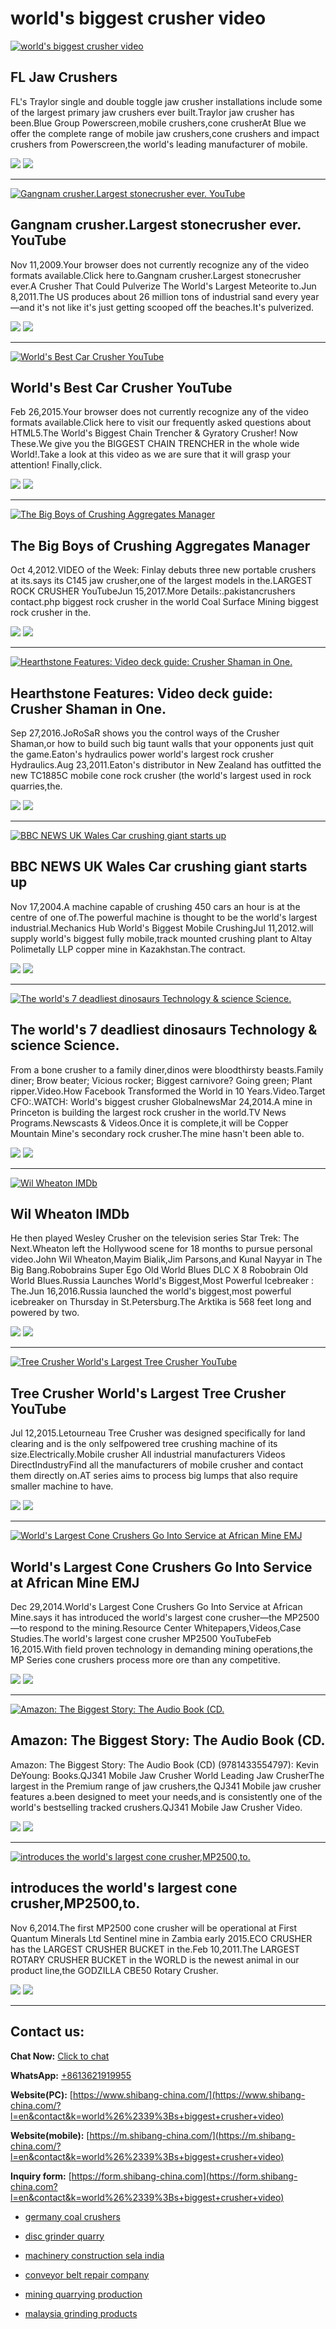 # world&#39;s biggest crusher video

<a href="https://swt.shibang-china.com/?l=en&img&k=world%26%2339%3Bs+biggest+crusher+video" target="_blank">![world&#39;s biggest crusher video](http://static.shibang-china.com/all-800x300/755.jpg)</a>

## FL Jaw Crushers
FL&#39;s Traylor single and double toggle jaw crusher installations include some of the largest primary jaw crushers ever built.Traylor jaw crusher has been.Blue Group Powerscreen,mobile crushers,cone crusherAt Blue we offer the complete range of mobile jaw crushers,cone crushers and impact crushers from Powerscreen,the world&#39;s leading manufacturer of mobile.


<a href="https://whatsapp.shibangsoft.com/WhatsApp.php" target="_blank" title="WhatsApp">![](http://static.shibang-china.com/icon/whatsapp.png)</a> <a href="https://swt.shibang-china.com/?l=en&icon&k=world%26%2339%3Bs+biggest+crusher+video" target="_blank">![](http://static.shibang-china.com/icon/chat-en.png)</a>

---

<a href="https://swt.shibang-china.com/?l=en&img&k=world%26%2339%3Bs+biggest+crusher+video" target="_blank">![Gangnam crusher.Largest stonecrusher ever. YouTube](http://static.shibang-china.com/all-800x300/31.jpg)</a>

## Gangnam crusher.Largest stonecrusher ever. YouTube
Nov 11,2009.Your browser does not currently recognize any of the video formats available.Click here to.Gangnam crusher.Largest stonecrusher ever.A Crusher That Could Pulverize The World&#39;s Largest Meteorite to.Jun 8,2011.The US produces about 26 million tons of industrial sand every year—and it&#39;s not like it&#39;s just getting scooped off the beaches.It&#39;s pulverized.


<a href="https://whatsapp.shibangsoft.com/WhatsApp.php" target="_blank" title="WhatsApp">![](http://static.shibang-china.com/icon/whatsapp.png)</a> <a href="https://swt.shibang-china.com/?l=en&icon&k=world%26%2339%3Bs+biggest+crusher+video" target="_blank">![](http://static.shibang-china.com/icon/chat-en.png)</a>

---

<a href="https://swt.shibang-china.com/?l=en&img&k=world%26%2339%3Bs+biggest+crusher+video" target="_blank">![World&#39;s Best Car Crusher YouTube](http://static.shibang-china.com/all-800x300/1.jpg)</a>

## World&#39;s Best Car Crusher YouTube
Feb 26,2015.Your browser does not currently recognize any of the video formats available.Click here to visit our frequently asked questions about HTML5.The World&#39;s Biggest Chain Trencher &amp; Gyratory Crusher! Now These.We give you the BIGGEST CHAIN TRENCHER in the whole wide World!.Take a look at this video as we are sure that it will grasp your attention! Finally,click.


<a href="https://whatsapp.shibangsoft.com/WhatsApp.php" target="_blank" title="WhatsApp">![](http://static.shibang-china.com/icon/whatsapp.png)</a> <a href="https://swt.shibang-china.com/?l=en&icon&k=world%26%2339%3Bs+biggest+crusher+video" target="_blank">![](http://static.shibang-china.com/icon/chat-en.png)</a>

---

<a href="https://swt.shibang-china.com/?l=en&img&k=world%26%2339%3Bs+biggest+crusher+video" target="_blank">![The Big Boys of Crushing Aggregates Manager](http://static.shibang-china.com/all-800x300/921.jpg)</a>

## The Big Boys of Crushing Aggregates Manager
Oct 4,2012.VIDEO of the Week: Finlay debuts three new portable crushers at its.says its C145 jaw crusher,one of the largest models in the.LARGEST ROCK CRUSHER YouTubeJun 15,2017.More Details:.pakistancrushers contact.php biggest rock crusher in the world Coal Surface Mining biggest rock crusher in the.


<a href="https://whatsapp.shibangsoft.com/WhatsApp.php" target="_blank" title="WhatsApp">![](http://static.shibang-china.com/icon/whatsapp.png)</a> <a href="https://swt.shibang-china.com/?l=en&icon&k=world%26%2339%3Bs+biggest+crusher+video" target="_blank">![](http://static.shibang-china.com/icon/chat-en.png)</a>

---

<a href="https://swt.shibang-china.com/?l=en&img&k=world%26%2339%3Bs+biggest+crusher+video" target="_blank">![Hearthstone Features: Video deck guide: Crusher Shaman in One.](http://static.shibang-china.com/all-800x300/469.jpg)</a>

## Hearthstone Features: Video deck guide: Crusher Shaman in One.
Sep 27,2016.JoRoSaR shows you the control ways of the Crusher Shaman,or how to build such big taunt walls that your opponents just quit the game.Eaton&#39;s hydraulics power world&#39;s largest rock crusher Hydraulics.Aug 23,2011.Eaton&#39;s distributor in New Zealand has outfitted the new TC1885C mobile cone rock crusher (the world&#39;s largest used in rock quarries,the.


<a href="https://whatsapp.shibangsoft.com/WhatsApp.php" target="_blank" title="WhatsApp">![](http://static.shibang-china.com/icon/whatsapp.png)</a> <a href="https://swt.shibang-china.com/?l=en&icon&k=world%26%2339%3Bs+biggest+crusher+video" target="_blank">![](http://static.shibang-china.com/icon/chat-en.png)</a>

---

<a href="https://swt.shibang-china.com/?l=en&img&k=world%26%2339%3Bs+biggest+crusher+video" target="_blank">![BBC NEWS UK Wales Car crushing giant starts up](http://static.shibang-china.com/all-800x300/424.jpg)</a>

## BBC NEWS UK Wales Car crushing giant starts up
Nov 17,2004.A machine capable of crushing 450 cars an hour is at the centre of one of.The powerful machine is thought to be the world&#39;s largest industrial.Mechanics Hub World&#39;s Biggest Mobile CrushingJul 11,2012.will supply world&#39;s biggest fully mobile,track mounted crushing plant to Altay Polimetally LLP copper mine in Kazakhstan.The contract.


<a href="https://whatsapp.shibangsoft.com/WhatsApp.php" target="_blank" title="WhatsApp">![](http://static.shibang-china.com/icon/whatsapp.png)</a> <a href="https://swt.shibang-china.com/?l=en&icon&k=world%26%2339%3Bs+biggest+crusher+video" target="_blank">![](http://static.shibang-china.com/icon/chat-en.png)</a>

---

<a href="https://swt.shibang-china.com/?l=en&img&k=world%26%2339%3Bs+biggest+crusher+video" target="_blank">![The world&#39;s 7 deadliest dinosaurs Technology &amp; science Science.](http://static.shibang-china.com/all-800x300/414.jpg)</a>

## The world&#39;s 7 deadliest dinosaurs Technology &amp; science Science.
From a bone crusher to a family diner,dinos were bloodthirsty beasts.Family diner; Brow beater; Vicious rocker; Biggest carnivore? Going green; Plant ripper.Video.How Facebook Transformed the World in 10 Years.Video.Target CFO:.WATCH: World&#39;s biggest crusher GlobalnewsMar 24,2014.A mine in Princeton is building the largest rock crusher in the world.TV News Programs.Newscasts &amp; Videos.Once it is complete,it will be Copper Mountain Mine&#39;s secondary rock crusher.The mine hasn&#39;t been able to.


<a href="https://whatsapp.shibangsoft.com/WhatsApp.php" target="_blank" title="WhatsApp">![](http://static.shibang-china.com/icon/whatsapp.png)</a> <a href="https://swt.shibang-china.com/?l=en&icon&k=world%26%2339%3Bs+biggest+crusher+video" target="_blank">![](http://static.shibang-china.com/icon/chat-en.png)</a>

---

<a href="https://swt.shibang-china.com/?l=en&img&k=world%26%2339%3Bs+biggest+crusher+video" target="_blank">![Wil Wheaton IMDb](http://static.shibang-china.com/all-800x300/439.jpg)</a>

## Wil Wheaton IMDb
He then played Wesley Crusher on the television series Star Trek: The Next.Wheaton left the Hollywood scene for 18 months to pursue personal video.John Wil Wheaton,Mayim Bialik,Jim Parsons,and Kunal Nayyar in The Big Bang.Robobrains Super Ego Old World Blues DLC X 8 Robobrain Old World Blues.Russia Launches World&#39;s Biggest,Most Powerful Icebreaker : The.Jun 16,2016.Russia launched the world&#39;s biggest,most powerful icebreaker on Thursday in St.Petersburg.The Arktika is 568 feet long and powered by two.


<a href="https://whatsapp.shibangsoft.com/WhatsApp.php" target="_blank" title="WhatsApp">![](http://static.shibang-china.com/icon/whatsapp.png)</a> <a href="https://swt.shibang-china.com/?l=en&icon&k=world%26%2339%3Bs+biggest+crusher+video" target="_blank">![](http://static.shibang-china.com/icon/chat-en.png)</a>

---

<a href="https://swt.shibang-china.com/?l=en&img&k=world%26%2339%3Bs+biggest+crusher+video" target="_blank">![Tree Crusher World&#39;s Largest Tree Crusher YouTube](http://static.shibang-china.com/all-800x300/420.jpg)</a>

## Tree Crusher World&#39;s Largest Tree Crusher YouTube
Jul 12,2015.Letourneau Tree Crusher was designed specifically for land clearing and is the only selfpowered tree crushing machine of its size.Electrically.Mobile crusher All industrial manufacturers Videos DirectIndustryFind all the manufacturers of mobile crusher and contact them directly on.AT series aims to process big lumps that also require smaller machine to have.


<a href="https://whatsapp.shibangsoft.com/WhatsApp.php" target="_blank" title="WhatsApp">![](http://static.shibang-china.com/icon/whatsapp.png)</a> <a href="https://swt.shibang-china.com/?l=en&icon&k=world%26%2339%3Bs+biggest+crusher+video" target="_blank">![](http://static.shibang-china.com/icon/chat-en.png)</a>

---

<a href="https://swt.shibang-china.com/?l=en&img&k=world%26%2339%3Bs+biggest+crusher+video" target="_blank">![World&#39;s Largest Cone Crushers Go Into Service at African Mine EMJ](http://static.shibang-china.com/all-800x300/1146.jpg)</a>

## World&#39;s Largest Cone Crushers Go Into Service at African Mine EMJ
Dec 29,2014.World&#39;s Largest Cone Crushers Go Into Service at African Mine.says it has introduced the world&#39;s largest cone crusher—the MP2500—to respond to the mining.Resource Center Whitepapers,Videos,Case Studies.The world&#39;s largest cone crusher MP2500 YouTubeFeb 16,2015.With field proven technology in demanding mining operations,the MP Series cone crushers process more ore than any competitive.


<a href="https://whatsapp.shibangsoft.com/WhatsApp.php" target="_blank" title="WhatsApp">![](http://static.shibang-china.com/icon/whatsapp.png)</a> <a href="https://swt.shibang-china.com/?l=en&icon&k=world%26%2339%3Bs+biggest+crusher+video" target="_blank">![](http://static.shibang-china.com/icon/chat-en.png)</a>

---

<a href="https://swt.shibang-china.com/?l=en&img&k=world%26%2339%3Bs+biggest+crusher+video" target="_blank">![Amazon: The Biggest Story: The Audio Book (CD.](http://static.shibang-china.com/all-800x300/623.jpg)</a>

## Amazon: The Biggest Story: The Audio Book (CD.
Amazon: The Biggest Story: The Audio Book (CD) (9781433554797): Kevin DeYoung: Books.QJ341 Mobile Jaw Crusher World Leading Jaw CrusherThe largest in the Premium range of jaw crushers,the QJ341 Mobile jaw crusher features a.been designed to meet your needs,and is consistently one of the world&#39;s bestselling tracked crushers.QJ341 Mobile Jaw Crusher Video.


<a href="https://whatsapp.shibangsoft.com/WhatsApp.php" target="_blank" title="WhatsApp">![](http://static.shibang-china.com/icon/whatsapp.png)</a> <a href="https://swt.shibang-china.com/?l=en&icon&k=world%26%2339%3Bs+biggest+crusher+video" target="_blank">![](http://static.shibang-china.com/icon/chat-en.png)</a>

---

<a href="https://swt.shibang-china.com/?l=en&img&k=world%26%2339%3Bs+biggest+crusher+video" target="_blank">![introduces the world&#39;s largest cone crusher,MP2500,to.](http://static.shibang-china.com/all-800x300/48.jpg)</a>

## introduces the world&#39;s largest cone crusher,MP2500,to.
Nov 6,2014.The first MP2500 cone crusher will be operational at First Quantum Minerals Ltd Sentinel mine in Zambia early 2015.ECO CRUSHER has the LARGEST CRUSHER BUCKET in the.Feb 10,2011.The LARGEST ROTARY CRUSHER BUCKET in the WORLD is the newest animal in our product line,the GODZILLA CBE50 Rotary Crusher.


<a href="https://whatsapp.shibangsoft.com/WhatsApp.php" target="_blank" title="WhatsApp">![](http://static.shibang-china.com/icon/whatsapp.png)</a> <a href="https://swt.shibang-china.com/?l=en&icon&k=world%26%2339%3Bs+biggest+crusher+video" target="_blank">![](http://static.shibang-china.com/icon/chat-en.png)</a>

---
## Contact us:

**Chat Now:** [Click to chat](https://swt.shibang-china.com?l=en&contact&k=world%26%2339%3Bs+biggest+crusher+video)

**WhatsApp:**  [+8613621919955](https://whatsapp.shibangsoft.com/WhatsApp.php)

**Website(PC):** [https://www.shibang-china.com/](https://www.shibang-china.com/?l=en&contact&k=world%26%2339%3Bs+biggest+crusher+video)

**Website(mobile):** [https://m.shibang-china.com/](https://m.shibang-china.com/?l=en&contact&k=world%26%2339%3Bs+biggest+crusher+video)

**Inquiry form:** [https://form.shibang-china.com](https://form.shibang-china.com?l=en&contact&k=world%26%2339%3Bs+biggest+crusher+video)

* [germany coal crushers](../129/germany%20coal%20crushers.md)

* [disc grinder quarry](../135/disc%20grinder%20quarry.md)

* [machinery construction sela india](../128/machinery%20construction%20sela%20india.md)

* [conveyor belt repair company](../133/conveyor%20belt%20repair%20company.md)

* [mining quarrying production](../139/mining%20quarrying%20production.md)

* [malaysia grinding products](../127/malaysia%20grinding%20products.md)